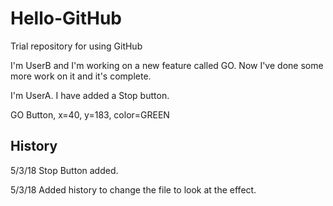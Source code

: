 # Hello-GitHub
Trial repository for using GitHub

I'm UserB and I'm working on a new feature called GO.
Now I've done some more work on it and it's complete.

I'm UserA. I have added a Stop button.

GO Button, x=40, y=183, color=GREEN

History
-------
5/3/18
Stop Button added.

5/3/18
Added history to change the file to look at the effect.
